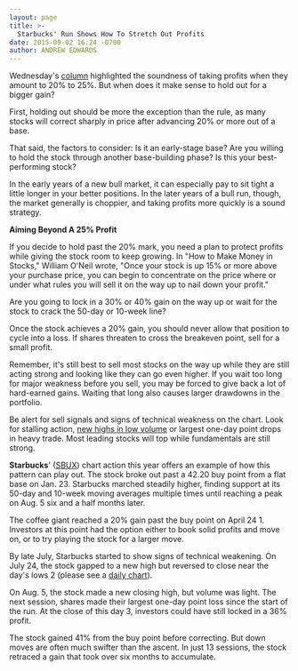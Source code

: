 ```yaml
---
layout: page
title: >-
  Starbucks' Run Shows How To Stretch Out Profits
date: 2015-09-02 16:24 -0700
author: ANDREW EDWARDS
---
```





Wednesday's [column](http://education.investors.com/investors-corner/769124-learn-when-to-lock-in-profit.htm) highlighted the soundness of taking profits when they amount to 20% to 25%. But when does it make sense to hold out for a bigger gain?

  

First, holding out should be more the exception than the rule, as many stocks will correct sharply in price after advancing 20% or more out of a base.

  

That said, the factors to consider: Is it an early-stage base? Are you willing to hold the stock through another base-building phase? Is this your best-performing stock?

  

In the early years of a new bull market, it can especially pay to sit tight a little longer in your better positions. In the later years of a bull run, though, the market generally is choppier, and taking profits more quickly is a sound strategy.

  

**Aiming Beyond A 25% Profit**

  

If you decide to hold past the 20% mark, you need a plan to protect profits while giving the stock room to keep growing. In "How to Make Money in Stocks," William O'Neil wrote, "Once your stock is up 15% or more above your purchase price, you can begin to concentrate on the price where or under what rules you will sell it on the way up to nail down your profit."

  

Are you going to lock in a 30% or 40% gain on the way up or wait for the stock to crack the 50-day or 10-week line?

  

Once the stock achieves a 20% gain, you should never allow that position to cycle into a loss. If shares threaten to cross the breakeven point, sell for a small profit.

  

Remember, it's still best to sell most stocks on the way up while they are still acting strong and looking like they can go even higher. If you wait too long for major weakness before you sell, you may be forced to give back a lot of hard-earned gains. Waiting that long also causes larger drawdowns in the portfolio.

  

Be alert for sell signals and signs of technical weakness on the chart. Look for stalling action, [new highs in low volume](http://education.investors.com/investors-corner/757945-how-netflix-topped-in-2011.htm) or largest one-day point drops in heavy trade. Most leading stocks will top while fundamentals are still strong.

  

**Starbucks**' ([SBUX](https://research.investors.com/quote.aspx?symbol=SBUX)) chart action this year offers an example of how this pattern can play out. The stock broke out past a 42.20 buy point from a flat base on Jan. 23. Starbucks marched steadily higher, finding support at its 50-day and 10-week moving averages multiple times until reaching a peak on Aug. 5 six and a half months later.

  

The coffee giant reached a 20% gain past the buy point on April 24 1. Investors at this point had the option either to book solid profits and move on, or to try playing the stock for a larger move.

  

By late July, Starbucks started to show signs of technical weakening. On July 24, the stock gapped to a new high but reversed to close near the day's lows 2 (please see a [daily chart](http://research.investors.com/ibd-charts.aspx?cht=pvc&type=daily&symbol=0NDQC)).

  

On Aug. 5, the stock made a new closing high, but volume was light. The next session, shares made their largest one-day point loss since the start of the run. At the close of this day 3, investors could have still locked in a 36% profit.

  

The stock gained 41% from the buy point before correcting. But down moves are often much swifter than the ascent. In just 13 sessions, the stock retraced a gain that took over six months to accumulate.




